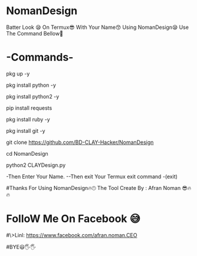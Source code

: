 # NomanDesign
Batter Look 😪 On Termux😎 With Your Name😙 Using NomanDesign😪 Use The Command Bellow🤯


#  -Commands-

 pkg up -y

 
 pkg install python -y


 pkg install python2 -y


 pip install requests

 
 pkg install ruby -y


 pkg install git -y


 git clone https://github.com/BD-CLAY-Hacker/NomanDesign


 cd NomanDesign


 python2 CLAYDesign.py


 -Then Enter Your Name.
 --Then exit Your Termux exit command -(exit)

  #Thanks For Using NomanDesign🔥🙃 The Tool Create By : Afran Noman 😎🔥🔥


# FolloW Me On Facebook 😅
#\\>Linl: https://www.facebook.com/afran.noman.CEO


#BYE😃🖐️🖐️


 
